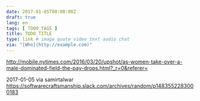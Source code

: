 ```yaml
---
date: 2017-01-05T00:00:00Z
draft: true
lang: en
tags: [ TODO_TAGS ]
title: TODO_TITLE
type: link # image quote video text audio chat
via: "[Who](http://example.com)"
---
```

<http://mobile.nytimes.com/2016/03/20/upshot/as-women-take-over-a-male-dominated-field-the-pay-drops.html?_r=0&referer=>

2017-01-05 via samirtalwar
https://softwarecraftsmanship.slack.com/archives/random/p1483552283000183
